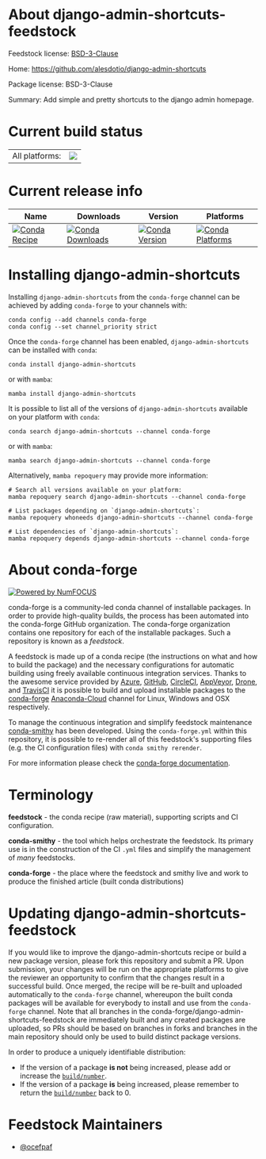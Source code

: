 About django-admin-shortcuts-feedstock
======================================

Feedstock license: [BSD-3-Clause](https://github.com/conda-forge/django-admin-shortcuts-feedstock/blob/main/LICENSE.txt)

Home: https://github.com/alesdotio/django-admin-shortcuts

Package license: BSD-3-Clause

Summary: Add simple and pretty shortcuts to the django admin homepage.

Current build status
====================


<table><tr><td>All platforms:</td>
    <td>
      <a href="https://dev.azure.com/conda-forge/feedstock-builds/_build/latest?definitionId=2869&branchName=main">
        <img src="https://dev.azure.com/conda-forge/feedstock-builds/_apis/build/status/django-admin-shortcuts-feedstock?branchName=main">
      </a>
    </td>
  </tr>
</table>

Current release info
====================

| Name | Downloads | Version | Platforms |
| --- | --- | --- | --- |
| [![Conda Recipe](https://img.shields.io/badge/recipe-django--admin--shortcuts-green.svg)](https://anaconda.org/conda-forge/django-admin-shortcuts) | [![Conda Downloads](https://img.shields.io/conda/dn/conda-forge/django-admin-shortcuts.svg)](https://anaconda.org/conda-forge/django-admin-shortcuts) | [![Conda Version](https://img.shields.io/conda/vn/conda-forge/django-admin-shortcuts.svg)](https://anaconda.org/conda-forge/django-admin-shortcuts) | [![Conda Platforms](https://img.shields.io/conda/pn/conda-forge/django-admin-shortcuts.svg)](https://anaconda.org/conda-forge/django-admin-shortcuts) |

Installing django-admin-shortcuts
=================================

Installing `django-admin-shortcuts` from the `conda-forge` channel can be achieved by adding `conda-forge` to your channels with:

```
conda config --add channels conda-forge
conda config --set channel_priority strict
```

Once the `conda-forge` channel has been enabled, `django-admin-shortcuts` can be installed with `conda`:

```
conda install django-admin-shortcuts
```

or with `mamba`:

```
mamba install django-admin-shortcuts
```

It is possible to list all of the versions of `django-admin-shortcuts` available on your platform with `conda`:

```
conda search django-admin-shortcuts --channel conda-forge
```

or with `mamba`:

```
mamba search django-admin-shortcuts --channel conda-forge
```

Alternatively, `mamba repoquery` may provide more information:

```
# Search all versions available on your platform:
mamba repoquery search django-admin-shortcuts --channel conda-forge

# List packages depending on `django-admin-shortcuts`:
mamba repoquery whoneeds django-admin-shortcuts --channel conda-forge

# List dependencies of `django-admin-shortcuts`:
mamba repoquery depends django-admin-shortcuts --channel conda-forge
```


About conda-forge
=================

[![Powered by
NumFOCUS](https://img.shields.io/badge/powered%20by-NumFOCUS-orange.svg?style=flat&colorA=E1523D&colorB=007D8A)](https://numfocus.org)

conda-forge is a community-led conda channel of installable packages.
In order to provide high-quality builds, the process has been automated into the
conda-forge GitHub organization. The conda-forge organization contains one repository
for each of the installable packages. Such a repository is known as a *feedstock*.

A feedstock is made up of a conda recipe (the instructions on what and how to build
the package) and the necessary configurations for automatic building using freely
available continuous integration services. Thanks to the awesome service provided by
[Azure](https://azure.microsoft.com/en-us/services/devops/), [GitHub](https://github.com/),
[CircleCI](https://circleci.com/), [AppVeyor](https://www.appveyor.com/),
[Drone](https://cloud.drone.io/welcome), and [TravisCI](https://travis-ci.com/)
it is possible to build and upload installable packages to the
[conda-forge](https://anaconda.org/conda-forge) [Anaconda-Cloud](https://anaconda.org/)
channel for Linux, Windows and OSX respectively.

To manage the continuous integration and simplify feedstock maintenance
[conda-smithy](https://github.com/conda-forge/conda-smithy) has been developed.
Using the ``conda-forge.yml`` within this repository, it is possible to re-render all of
this feedstock's supporting files (e.g. the CI configuration files) with ``conda smithy rerender``.

For more information please check the [conda-forge documentation](https://conda-forge.org/docs/).

Terminology
===========

**feedstock** - the conda recipe (raw material), supporting scripts and CI configuration.

**conda-smithy** - the tool which helps orchestrate the feedstock.
                   Its primary use is in the construction of the CI ``.yml`` files
                   and simplify the management of *many* feedstocks.

**conda-forge** - the place where the feedstock and smithy live and work to
                  produce the finished article (built conda distributions)


Updating django-admin-shortcuts-feedstock
=========================================

If you would like to improve the django-admin-shortcuts recipe or build a new
package version, please fork this repository and submit a PR. Upon submission,
your changes will be run on the appropriate platforms to give the reviewer an
opportunity to confirm that the changes result in a successful build. Once
merged, the recipe will be re-built and uploaded automatically to the
`conda-forge` channel, whereupon the built conda packages will be available for
everybody to install and use from the `conda-forge` channel.
Note that all branches in the conda-forge/django-admin-shortcuts-feedstock are
immediately built and any created packages are uploaded, so PRs should be based
on branches in forks and branches in the main repository should only be used to
build distinct package versions.

In order to produce a uniquely identifiable distribution:
 * If the version of a package **is not** being increased, please add or increase
   the [``build/number``](https://docs.conda.io/projects/conda-build/en/latest/resources/define-metadata.html#build-number-and-string).
 * If the version of a package **is** being increased, please remember to return
   the [``build/number``](https://docs.conda.io/projects/conda-build/en/latest/resources/define-metadata.html#build-number-and-string)
   back to 0.

Feedstock Maintainers
=====================

* [@ocefpaf](https://github.com/ocefpaf/)

